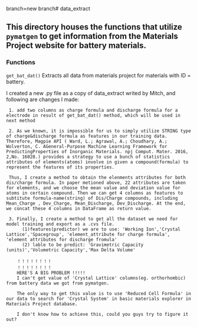 branch=new branch# data_extract

## This directory houses the functions that utilize ``pymatgen`` to get information from the Materials Project website for battery materials.

### Functions
`get_bat_dat()`
Extracts all data from materials project for materials with ID = battery.


I created a new .py file as a copy of data_extract writed by Mitch, and following are changes I made:

     1. add two columns as charge formula and discharge formula for a electrode in result of get_bat_dat() method, which will be used in next method

     2. As we known, it is impossible for us to simply utilize STRING type of charge&discharge formula as features in our training data. Therefore, Magpie API ( Ward, L.; Agrawal, A.; Choudhary, A.; Wolverton, C. AGeneral-Purpose Machine Learning Framework for PredictingProperties of Inorganic Materials. npj Comput. Mater. 2016, 2,No. 16028.) provides a strategy to use a bunch of statistics attributes of elements(atoms) involve in given a compound(formula) to represent the features of its properties.

     Thus, I create a method to obtain the elenments attributes for both dis/charge formula. In paper metioned above, 22 attributes are taken for elements, and we choose the mean value and deviation value for atoms in certain compound. Then we can get 4 columns as features to subtitute formula-name(string) of Dis/Charge compounds, including Mean_Charge , Dev_Charge, Mean_Discharge, Dev_Discharge. At the end, we concat these 4 columns in DataFrame as return value.

     3. Finally, I create a method to get all the dataset we need for model training and export as a .cvs file.
          (1)features(predictor) we are to use: 'Working Ion','Crystal Lattice','Spacegroup', 'element_attribute for charge formula', 'element attributes for discharge fromula'
          (2) lable to be predict: 'Gravimetric Capacity (units)','Volumetric Capacity','Max Delta Volume'

        ！！！！！！！！
        ！！！！！！！！
        HERE'S A BIG PROBLEM !!!!!
        I can't get value of 'Crystal Lattice' columns(eg. orthorhombic) from battery data we got from pymatgen.

        The only way to get this value is to use 'Reduced Cell Formula' in our data to search for 'Crystal System' in basic materials explorer in Materials Project database.

        I don't know how to achieve this, could you guys try to figure it out?
